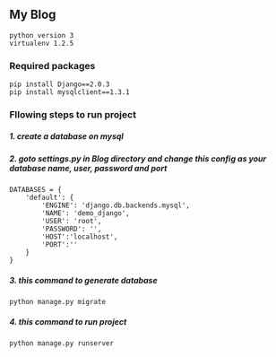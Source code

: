 ## My Blog

    python version 3  
    virtualenv 1.2.5

### Required packages

    pip install Django==2.0.3
    pip install mysqlclient==1.3.1

###  Fllowing steps to run project
##### 1. create a database on mysql 

##### 2. goto settings.py in Blog directory and change this config as your database name, user, password and port

    DATABASES = {
        'default': {
            'ENGINE': 'django.db.backends.mysql',
            'NAME': 'demo_django',
            'USER': 'root',
            'PASSWORD': '',
            'HOST':'localhost',
            'PORT':''
        }
    }
    
##### 3.  this command to generate database

    python manage.py migrate

##### 4.  this command to run project    
    
    python manage.py runserver
  
